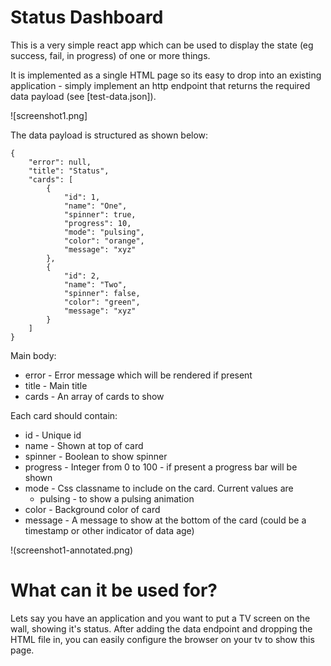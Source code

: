 
# Status Dashboard

This is a very simple react app which can be used to display the state (eg success, fail, in progress) of one or more things.

It is implemented as a single HTML page so its easy to drop into an existing application - simply implement an http endpoint that returns the required data payload (see [test-data.json]).

![screenshot1.png]

The data payload is structured as shown below:

```
{
    "error": null,
    "title": "Status",
    "cards": [
        {
            "id": 1,
            "name": "One",
            "spinner": true,
            "progress": 10,
            "mode": "pulsing",
            "color": "orange",
            "message": "xyz"
        },
        {
            "id": 2,
            "name": "Two",
            "spinner": false,
            "color": "green",
            "message": "xyz"
        }
    ]
}
```

Main body:

* error - Error message which will be rendered if present
* title - Main title
* cards - An array of cards to show

Each card should contain:

* id - Unique id
* name - Shown at top of card
* spinner - Boolean to show spinner
* progress - Integer from 0 to 100 - if present a progress bar will be shown
* mode - Css classname to include on the card. Current values are
  * pulsing - to show a pulsing animation
* color - Background color of card
* message - A message to show at the bottom of the card (could be a timestamp or other indicator of data age)

!(screenshot1-annotated.png)

# What can it be used for?

Lets say you have an application and you want to put a TV screen on the wall, showing it's status. After adding the data endpoint and dropping the HTML file in, you can easily configure the browser on your tv to show this page.
